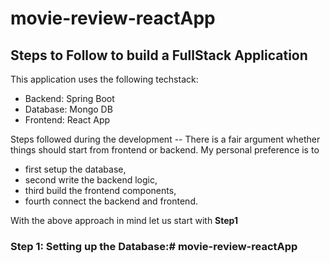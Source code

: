 # movie-review-reactApp

## Steps to Follow to build a FullStack Application
This application uses the following techstack: 
* Backend: Spring Boot
*  Database: Mongo DB
*  Frontend: React App

Steps followed during the development -- There is a fair argument whether things should start from frontend or backend.
My personal preference is to 
* first setup the database,
* second write the backend logic,
* third build the frontend components,
* fourth connect the backend and frontend.

With the above approach in mind let us start with **Step1** 

### Step 1: Setting up the Database:# movie-review-reactApp
